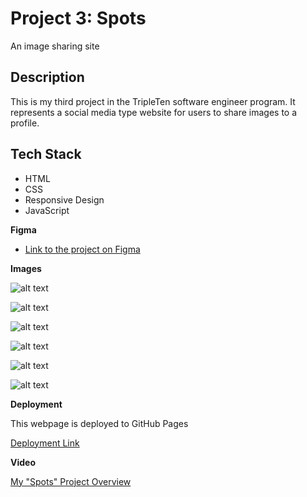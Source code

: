 # Project 3: Spots

An image sharing site

## Description

This is my third project in the TripleTen software engineer program. It represents a social media type website for users to share images to a profile.

## Tech Stack

- HTML
- CSS
- Responsive Design
- JavaScript

**Figma**

- [Link to the project on Figma](https://www.figma.com/file/BBNm2bC3lj8QQMHlnqRsga/Sprint-3-Project-%E2%80%94-Spots?type=design&node-id=2%3A60&mode=design&t=afgNFybdorZO6cQo-1)

**Images**

![alt text](images/1-photo-by-moritz-feldmann-from-pexels.jpg)

![alt text](images/2-photo-by-ceiline-from-pexels.jpg)

![alt text](images/3-photo-by-tubanur-dogan-from-pexels.jpg)

![alt text](images/4-photo-by-maurice-laschet-from-pexels.jpg)

![alt text](images/5-photo-by-van-anh-nguyen-from-pexels.jpg)

![alt text](images/6-photo-by-moritz-feldmann-from-pexels.jpg)

**Deployment**

This webpage is deployed to GitHub Pages

[Deployment Link](https://samuller13.github.io/se_project_spots/)

**Video**

[My "Spots" Project Overview](https://drive.google.com/file/d/1mooTK0480wEE9f7a-ADmcjDsq2D32XnI/view?usp=sharing)

